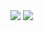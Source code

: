 <img src="https://github.com/ElomaaTapio/ot-harjoitustyo/blob/main/dokumentaatio/kuvat/pakkausrakenne.jpg">

<img src="https://github.com/ElomaaTapio/ot-harjoitustyo/blob/main/dokumentaatio/kuvat/www.websequencediagrams.com.png">
